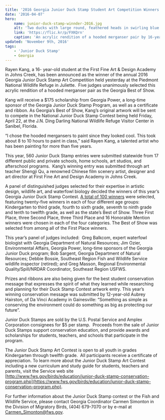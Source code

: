```yaml
---
title: '2016 Georgia Junior Duck Stamp Student Art Competition Winners Chosen!'
date: '2016-04-07'
hero:
    name: junior-duck-stamp-winnder-2016.jpg
    alt: 'Two ducks with large round, feathered heads in swirling blue water.'
    link: 'https://flic.kr/p/FXKQrn'
    caption: 'An acrylic rendition of a hooded merganser pair by 16-year-old Rayen Kang of Johns Creek.'
updated: 'November 9th, 2016'
tags:
    - 'Junior Duck Stamp'
    - Georgia
---
```

Rayen Kang, a 16- year-old student at the First Fine Art & Design Academy in Johns Creek, has been announced as the winner of the annual 2016 Georgia Junior Duck Stamp Art Competition held yesterday at the Piedmont National Wildlife Refuge in Juliette.  Five judges unanimously selected this acrylic rendition of a hooded merganser pair as the Georgia Best of Show. 

Kang will receive a $175 scholarship from Georgia Power, a long-time sponsor of the Georgia Junior Duck Stamp Program, as well as a certificate and ribbon. As Georgia’s Best of Show, Kang’s original artwork will be sent to compete in the National Junior Duck Stamp Contest being held Friday, April 22, at the J.N. Ding Darling National Wildlife Refuge Visitor Center in Sanibel, Florida. 

“I chose the hooded mergansers to paint since they looked cool. This took about 8 to 10 hours to paint in class,” said Rayen Kang, a talented artist who has been painting for more than five years.

This year, 560 Junior Duck Stamp entries were submitted statewide from 17 different public and private schools, home schools, art studios, and afterschool programs.  Kang’s winning entry was submitted through art teacher Shengji Qu, a renowned Chinese film scenery artist, designer and art director at First Fine Art and Design Academy in Johns Creek.

A panel of distinguished judges selected for their expertise in artistic design, wildlife art, and waterfowl biology decided the winners of this year’s Georgia Junior Duck Stamp Contest. [A total of 100 winners](/pdf/2016-ga-junior-duck-stamp-winners.pdf) were selected, featuring twenty-five winners in each of four different age groups:  Kindergarten to third grade, fourth to sixth grade, seventh to ninth grade and tenth to twelfth grade, as well as the state’s Best of Show. Three First Place, three Second Place, three Third Place and 16 Honorable Mention winners were chosen in each of the four categories. The Best of Show was selected from among all of the First Place winners.

This year’s panel of judges included:  Greg Balkcom, expert waterfowl biologist with Georgia Department of Natural Resources; Jim Ozier, Environmental Affairs, Georgia Power, long-time sponsors of the Georgia Junior Duck program; Bob Sargent, Georgia Department of Natural Resources; Debbie Bossie, Southeast Region Fish and Wildlife Service wildlife inspector (retired); and Greg Masson, Regional Environmental Quality/Spill/NRDAR Coordinator, Southeast Region USFWS.

Prizes and ribbons are also being given for the best student conservation message that expresses the spirit of what they learned while researching and planning for their Duck Stamp Contest artwork entry. This year’s winning conservation message was submitted by 12-year-old Aubrey Hairston, of Da Vinci Academy in Gainesville: “Something as simple as conserving the environment could do something as big as protecting our future”.

Junior Duck Stamps are sold by the U.S. Postal Service and Amplex Corporation consignees for $5 per stamp.  Proceeds from the sale of Junior Duck Stamps support conservation education, and provide awards and scholarships for students, teachers, and schools that participate in the program.

The Junior Duck Stamp Art Contest is open to all youth in grades Kindergarten through twelfth grade.  All participants receive a certificate of appreciation. To learn more about the Junior Duck Stamp Art Contest including a new curriculum and study guide for students, teachers and parents, visit the Service web site [http://www.fws.gov/birds/education/junior-duck-stamp-conservation-program.php](https://www.fws.gov/birds/education/junior-duck-stamp-conservation-program.php).

For further information about the Junior Duck Stamp contest or the Fish and Wildlife Service, please contact Georgia Coordinator Carmen Simonton in the Division of Migratory Birds, (404) 679-7070 or by e-mail at [Carmen_Simonton@fws.gov](mailto:Carmen_Simonton@fws.gov).
